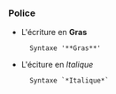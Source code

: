 <h3>Police</h3> 

* L'écriture en **Gras**

		Syntaxe '**Gras**'

* L'éciture en *Italique*

		Syntaxe `*Italique*`



